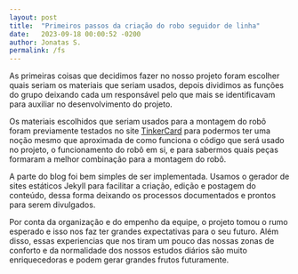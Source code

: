 ```yaml
---
layout: post
title:  "Primeiros passos da criação do robo seguidor de linha"
date:   2023-09-18 00:00:52 -0200
author: Jonatas S.
permalink: /fs
---
```


As primeiras coisas que decidimos fazer no nosso projeto foram escolher quais seriam os materiais que seriam usados, depois dividimos as funções do grupo deixando cada um responsável pelo que mais se identificavam para auxiliar no desenvolvimento do projeto.

Os materiais escolhidos que seriam usados para a montagem do robô foram previamente testados no site [TinkerCard](https://www.tinkercad.com/) para podermos ter uma noção mesmo que aproximada de como funciona o código que será usado no projeto, o funcionamento do robô em si, e para sabermos quais peças formaram a melhor combinação para a montagem do robô.

A parte do blog foi bem simples de ser implementada. Usamos o gerador de sites estáticos Jekyll para facilitar a criação, edição e postagem do conteúdo, dessa forma deixando os processos documentados e prontos para serem divulgados.

Por conta da organização e do empenho da equipe, o projeto tomou o rumo esperado e isso nos faz ter grandes expectativas para o seu futuro. Além disso, essas experiencias que nos tiram um pouco das nossas zonas de conforto e da normalidade dos nossos estudos diários são muito enriquecedoras e podem gerar grandes frutos futuramente. 
